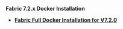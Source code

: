 <strong>Fabric 7.2.x Docker Installation<strong>

<ul>
<li><a href="/articles/98_maintenance_and_operational/Installations/Docker/Fabric/Fabric_Full_Docker_Install_V7.2.0.md">Fabric Full Docker Installation for V7.2.0</a></li>
</ul>

